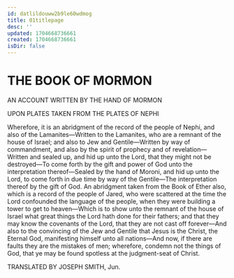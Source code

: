 ```yaml
---
id: datlildouww2b9le60wdmog
title: 01titlepage
desc: ''
updated: 1704668736661
created: 1704668736661
isDir: false
---
```

# THE BOOK OF MORMON
AN ACCOUNT WRITTEN BY THE HAND OF MORMON

UPON PLATES TAKEN FROM THE PLATES OF NEPHI

Wherefore, it is an abridgment of the record of the people of Nephi, and also of the Lamanites—Written to the Lamanites, who are a remnant of the house of Israel; and also to Jew and Gentile—Written by way of commandment, and also by the spirit of prophecy and of revelation—Written and sealed up, and hid up unto the Lord, that they might not be destroyed—To come forth by the gift and power of God unto the interpretation thereof—Sealed by the hand of Moroni, and hid up unto the Lord, to come forth in due time by way of the Gentile—The interpretation thereof by the gift of God.
An abridgment taken from the Book of Ether also, which is a record of the people of Jared, who were scattered at the time the Lord confounded the language of the people, when they were building a tower to get to heaven—Which is to show unto the remnant of the house of Israel what great things the Lord hath done for their fathers; and that they may know the covenants of the Lord, that they are not cast off forever—And also to the convincing of the Jew and Gentile that Jesus is the Christ, the Eternal God, manifesting himself unto all nations—And now, if there are faults they are the mistakes of men; wherefore, condemn not the things of God, that ye may be found spotless at the judgment-seat of Christ.

TRANSLATED BY JOSEPH SMITH, Jun.